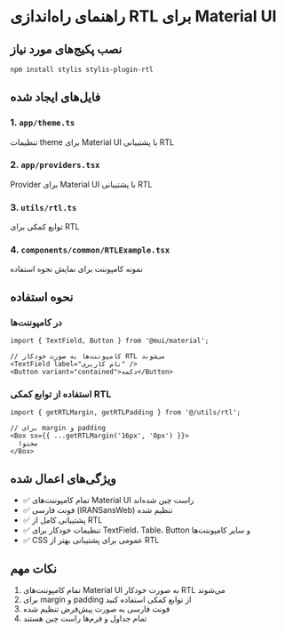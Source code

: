 # راهنمای راه‌اندازی RTL برای Material UI

## نصب پکیج‌های مورد نیاز

```bash
npm install stylis stylis-plugin-rtl
```

## فایل‌های ایجاد شده

### 1. `app/theme.ts`
تنظیمات theme برای Material UI با پشتیبانی RTL

### 2. `app/providers.tsx`
Provider برای Material UI با پشتیبانی RTL

### 3. `utils/rtl.ts`
توابع کمکی برای RTL

### 4. `components/common/RTLExample.tsx`
نمونه کامپوننت برای نمایش نحوه استفاده

## نحوه استفاده

### در کامپوننت‌ها
```tsx
import { TextField, Button } from '@mui/material';

// کامپوننت‌ها به صورت خودکار RTL می‌شوند
<TextField label="نام کاربری" />
<Button variant="contained">دکمه</Button>
```

### استفاده از توابع کمکی RTL
```tsx
import { getRTLMargin, getRTLPadding } from '@/utils/rtl';

// برای margin و padding
<Box sx={{ ...getRTLMargin('16px', '0px') }}>
  محتوا
</Box>
```

## ویژگی‌های اعمال شده

- ✅ تمام کامپوننت‌های Material UI راست چین شده‌اند
- ✅ فونت فارسی (IRANSansWeb) تنظیم شده
- ✅ پشتیبانی کامل از RTL
- ✅ تنظیمات خودکار برای TextField، Table، Button و سایر کامپوننت‌ها
- ✅ CSS عمومی برای پشتیبانی بهتر از RTL

## نکات مهم

1. تمام کامپوننت‌های Material UI به صورت خودکار RTL می‌شوند
2. برای margin و padding از توابع کمکی استفاده کنید
3. فونت فارسی به صورت پیش‌فرض تنظیم شده
4. تمام جداول و فرم‌ها راست چین هستند
